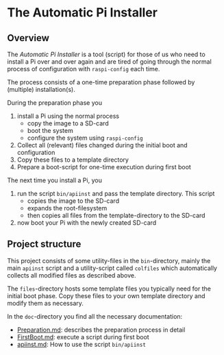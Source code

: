 The Automatic Pi Installer
==========================

Overview
--------

The *Automatic Pi Installer* is a tool (script) for those of us who need
to install a Pi over and over again and are tired of going through the
normal process of configuration with `raspi-config` each time.

The process consists of a one-time preparation phase followed by
(multiple) installation(s).

During the preparation phase you

1. install a Pi using the normal process
   - copy the image to a SD-card
   - boot the system
   - configure the system using `raspi-config`
2. Collect all (relevant) files changed during the initial boot and configuration
3. Copy these files to a template directory
4. Prepare a boot-script for one-time execution during first boot

The next time you install a Pi, you

1. run the script `bin/apiinst` and pass the template directory. This script
   - copies the image to the SD-card
   - expands the root-filesystem
   - then copies all files from the template-directory to the SD-card
2. now boot your Pi with the newly created SD-card


Project structure
-----------------

This project consists of some utility-files in the `bin`-directory,
mainly the main `apiinst` script and a utility-script called `colfiles`
which automatically collects all modified files as described above.

The `files`-directory hosts some template files you typically need
for the initial boot phase. Copy these files to your own template
directory and modify them as necessary.

In the `doc`-directory you find all the necessary documentation:
  - [Preparation.md](./doc/Preparation.md "Preparation.md"): describes the
    preparation process in detail
  - [FirstBoot.md](./doc/FirstBoot.md "FirstBoot.md"): execute a script
    during first boot
  - [apiinst.md](./doc/apiinst.md "apiinst.md"): How to use the script
    `bin/apiinst`
